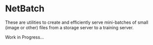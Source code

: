 # NetBatch

These are utilities to create and efficiently serve mini-batches of small (image or other) files from a storage server to
a training server.

Work in Progress...
